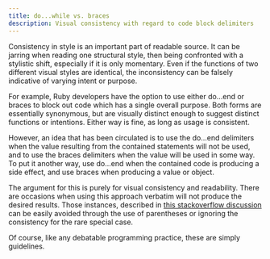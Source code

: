 ```yaml
---
title: do...while vs. braces
description: Visual consistency with regard to code block delimiters
---
```


Consistency in style is an important part of readable source. It can be jarring when reading one structural style, then being confronted with a stylistic shift, especially if it is only momentary. Even if the functions of two different visual styles are identical, the inconsistency can be falsely indicative of varying intent or purpose.

For example, Ruby developers have the option to use either do...end or braces to block out code which has a single overall purpose. Both forms are essentially synonymous, but are visually distinct enough to suggest distinct functions or intentions. Either way is fine, as long as usage is consistent.

However, an idea that has been circulated is to use the do...end delimiters when the value resulting from the contained statements will not be used, and to use the braces delimiters when the value will be used in some way. To put it another way, use do...end when the contained code is producing a side effect, and use braces when producing a value or object.

The argument for this is purely for visual consistency and readability. There are occasions when using this approach verbatim will not produce the desired results. Those instances, described in [this stackoverflow discussion](http://stackoverflow.com/questions/5587264/do-end-vs-curly-braces-for-blocks-in-ruby) can be easily avoided through the use of parentheses or ignoring the consistency for the rare special case.

Of course, like any debatable programming practice, these are simply guidelines.
